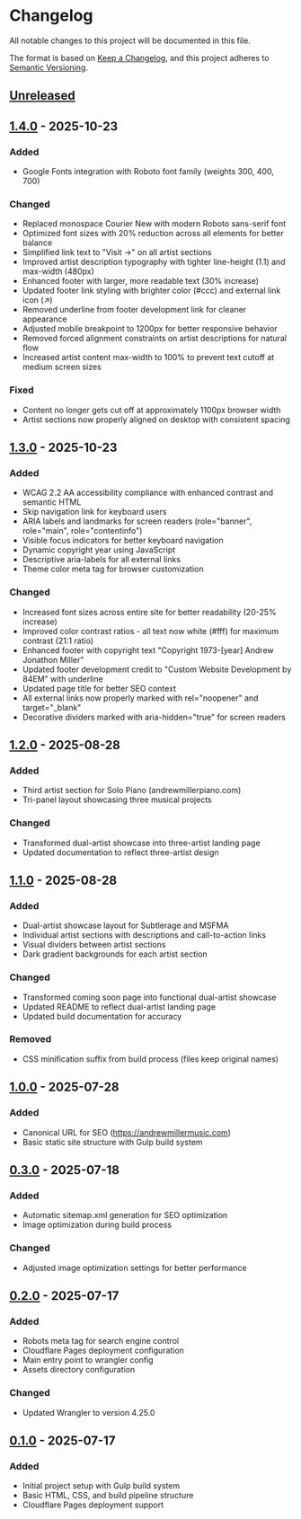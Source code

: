 # Changelog

All notable changes to this project will be documented in this file.

The format is based on [Keep a Changelog](https://keepachangelog.com/en/1.0.0/),
and this project adheres to [Semantic Versioning](https://semver.org/spec/v2.0.0.html).

## [Unreleased]

## [1.4.0] - 2025-10-23

### Added
- Google Fonts integration with Roboto font family (weights 300, 400, 700)

### Changed
- Replaced monospace Courier New with modern Roboto sans-serif font
- Optimized font sizes with 20% reduction across all elements for better balance
- Simplified link text to "Visit →" on all artist sections
- Improved artist description typography with tighter line-height (1.1) and max-width (480px)
- Enhanced footer with larger, more readable text (30% increase)
- Updated footer link styling with brighter color (#ccc) and external link icon (↗)
- Removed underline from footer development link for cleaner appearance
- Adjusted mobile breakpoint to 1200px for better responsive behavior
- Removed forced alignment constraints on artist descriptions for natural flow
- Increased artist content max-width to 100% to prevent text cutoff at medium screen sizes

### Fixed
- Content no longer gets cut off at approximately 1100px browser width
- Artist sections now properly aligned on desktop with consistent spacing

## [1.3.0] - 2025-10-23

### Added
- WCAG 2.2 AA accessibility compliance with enhanced contrast and semantic HTML
- Skip navigation link for keyboard users
- ARIA labels and landmarks for screen readers (role="banner", role="main", role="contentinfo")
- Visible focus indicators for better keyboard navigation
- Dynamic copyright year using JavaScript
- Descriptive aria-labels for all external links
- Theme color meta tag for browser customization

### Changed
- Increased font sizes across entire site for better readability (20-25% increase)
- Improved color contrast ratios - all text now white (#fff) for maximum contrast (21:1 ratio)
- Enhanced footer with copyright text "Copyright 1973-[year] Andrew Jonathon Miller"
- Updated footer development credit to "Custom Website Development by 84EM" with underline
- Updated page title for better SEO context
- All external links now properly marked with rel="noopener" and target="_blank"
- Decorative dividers marked with aria-hidden="true" for screen readers

## [1.2.0] - 2025-08-28

### Added
- Third artist section for Solo Piano (andrewmillerpiano.com)
- Tri-panel layout showcasing three musical projects

### Changed
- Transformed dual-artist showcase into three-artist landing page
- Updated documentation to reflect three-artist design

## [1.1.0] - 2025-08-28

### Added
- Dual-artist showcase layout for Subtlerage and MSFMA
- Individual artist sections with descriptions and call-to-action links
- Visual dividers between artist sections
- Dark gradient backgrounds for each artist section

### Changed
- Transformed coming soon page into functional dual-artist showcase
- Updated README to reflect dual-artist landing page
- Updated build documentation for accuracy

### Removed
- CSS minification suffix from build process (files keep original names)

## [1.0.0] - 2025-07-28

### Added
- Canonical URL for SEO (https://andrewmillermusic.com)
- Basic static site structure with Gulp build system

## [0.3.0] - 2025-07-18

### Added
- Automatic sitemap.xml generation for SEO optimization
- Image optimization during build process

### Changed
- Adjusted image optimization settings for better performance

## [0.2.0] - 2025-07-17

### Added
- Robots meta tag for search engine control
- Cloudflare Pages deployment configuration
- Main entry point to wrangler config
- Assets directory configuration

### Changed
- Updated Wrangler to version 4.25.0

## [0.1.0] - 2025-07-17

### Added
- Initial project setup with Gulp build system
- Basic HTML, CSS, and build pipeline structure
- Cloudflare Pages deployment support

[Unreleased]: https://github.com/84em/andrewmillermusic/compare/v1.4.0...HEAD
[1.4.0]: https://github.com/84em/andrewmillermusic/compare/v1.3.0...v1.4.0
[1.3.0]: https://github.com/84em/andrewmillermusic/compare/v1.2.0...v1.3.0
[1.2.0]: https://github.com/84em/andrewmillermusic/compare/v1.1.0...v1.2.0
[1.1.0]: https://github.com/84em/andrewmillermusic/compare/v1.0.0...v1.1.0
[1.0.0]: https://github.com/84em/andrewmillermusic/compare/v0.3.0...v1.0.0
[0.3.0]: https://github.com/84em/andrewmillermusic/compare/v0.2.0...v0.3.0
[0.2.0]: https://github.com/84em/andrewmillermusic/compare/v0.1.0...v0.2.0
[0.1.0]: https://github.com/84em/andrewmillermusic/releases/tag/v0.1.0
